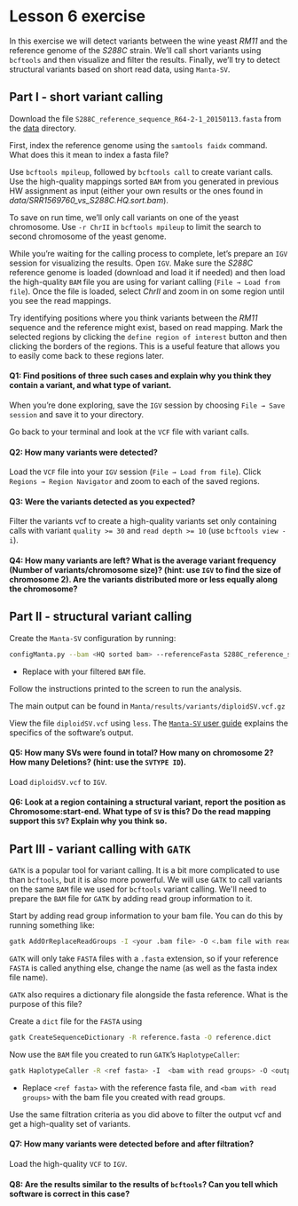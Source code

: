 # Lesson 6 exercise

In this exercise we will detect variants between the wine yeast *RM11* and the reference genome of the *S288C* strain. We’ll call short variants using `bcftools` and then visualize and filter the results. Finally, we’ll try to detect structural variants based on short read data, using `Manta-SV`.

## Part I - short variant calling

Download the file `S288C_reference_sequence_R64-2-1_20150113.fasta` from the [data](https://github.com/hadasvolk/CompLabNGS/tree/main/6-VariantCalling/data) directory.

First, index the reference genome using the `samtools faidx` command. What does this it mean to index a fasta file?

Use `bcftools mpileup`, followed by `bcftools call` to create variant calls. Use the high-quality mappings sorted `BAM` from you generated in previous HW assignment as input (either your own results or the ones found in *data/SRR1569760_vs_S288C.HQ.sort.bam*). 

To save on run time, we’ll only call variants on one of the yeast chromosome. Use `-r ChrII` in `bcftools mpileup` to limit the search to second chromosome of the yeast genome.

While you’re waiting for the calling process to complete, let’s prepare an `IGV` session for visualizing the results. Open `IGV`. Make sure the *S288C* reference genome is loaded (download and load it if needed) and then load the high-quality `BAM` file you are using for variant calling (`File → Load from file`). Once the file is loaded, select *ChrII* and zoom in on some region until you see the read mappings.

Try identifying positions where you think variants between the *RM11* sequence and the reference might exist, based on read mapping. Mark the selected regions by clicking the `define region of interest` button  and then clicking the borders of the regions. This is a useful feature that allows you to easily come back to these regions later.

#### Q1: Find positions of three such cases and explain why you think they contain a variant, and what type of variant.

When you’re done exploring, save the `IGV` session by choosing `File → Save session` and save it to your directory.

Go back to your terminal and look at the `VCF` file with variant calls.

#### Q2: How many variants were detected?

Load the `VCF` file into your `IGV` session (`File → Load from file`). Click `Regions → Region Navigator` and zoom to each of the saved regions.

#### Q3: Were the variants detected as you expected?

Filter the variants vcf to create a high-quality variants set only containing calls with variant `quality >= 30` and `read depth >= 10` (use `bcftools view -i`).

#### Q4: How many variants are left? What is the average variant frequency (Number of variants/chromosome size)? (hint: use `IGV` to find the size of chromosome 2). Are the variants distributed more or less equally along the chromosome?

## Part II - structural variant calling
 
Create the `Manta-SV` configuration by running: 
```bash
configManta.py --bam <HQ sorted bam> --referenceFasta S288C_reference_sequence_R64-2-1_20150113.fasta --runDir Manta
```
* Replace <HQ sorted bam> with your filtered `BAM` file.
  
Follow the instructions printed to the screen to run the analysis.

The main output can be found in `Manta/results/variants/diploidSV.vcf.gz`

View the file `diploidSV.vcf` using `less`. The [`Manta-SV` user guide](https://github.com/Illumina/manta/blob/master/docs/userGuide/README.md#manta-vcf-interpretation) explains the specifics of the software’s output.

#### Q5: How many SVs were found in total? How many on chromosome 2? How many Deletions? (hint: use the `SVTYPE ID`).

Load `diploidSV.vcf` to `IGV`.

#### Q6: Look at a region containing a structural variant, report the position as Chromosome:start-end. What type of `SV` is this? Do the read mapping support this `SV`? Explain why you think so.

## Part III - variant calling with `GATK`

`GATK` is a popular tool for variant calling. It is a bit more complicated to use than `bcftools`, but it is also more powerful. We will use `GATK` to call variants on the same `BAM` file we used for `bcftools` variant calling. We'll need to prepare the `BAM` file for `GATK` by adding read group information to it.

Start by adding read group information to your bam file. You can do this by running something like:
```bash
gatk AddOrReplaceReadGroups -I <your .bam file> -O <.bam file with read group> -LB READS -PL ILLUMINA -PU 1 -SM SRR1569760 --CREATE_INDEX
```

`GATK` will only take `FASTA` files with a `.fasta` extension, so if your reference `FASTA` is called anything else, change the name (as well as the fasta index file name).

`GATK` also requires a dictionary file alongside the fasta reference. What is the purpose of this file?

Create a `dict` file for the `FASTA` using 
```bash
gatk CreateSequenceDictionary -R reference.fasta -O reference.dict
```

Now use the `BAM` file you created to run `GATK`’s `HaplotypeCaller`:
```bash
gatk HaplotypeCaller -R <ref fasta> -I  <bam with read groups> -O <output vcf> -L ChrII
```
* Replace `<ref fasta>` with the reference fasta file, and `<bam with read groups>` with the bam file you created with read groups.

Use the same filtration criteria as you did above to filter the output vcf and get a high-quality set of variants.

#### Q7: How many variants were detected before and after filtration?

Load the high-quality `VCF` to `IGV`.

#### Q8: Are the results similar to the results of `bcftools`? Can you tell which software is correct in this case?
